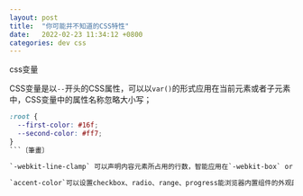 ```yaml
---
layout: post
title:  "你可能并不知道的CSS特性"
date:   2022-02-23 11:34:12 +0800
categories: dev css
---
```


css变量

CSS变量是以`--`开头的CSS属性，可以以`var()`的形式应用在当前元素或者子元素中，CSS变量中的属性名称忽略大小写；

```css
:root {
  --first-color: #16f;
  --second-color: #ff7;
}
```〔筆畫〕

`-webkit-line-clamp` 可以声明内容元素所占用的行数，智能应用在`-webkit-box` or `-webkit-inline-box`的元素上，并且`-webkit-box-orient ` 必须设置为`vertical`；

`accent-color`可以设置checkbox、radio、range、progress能浏览器内置组件的外观颜色；

